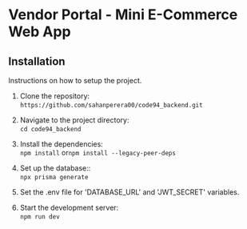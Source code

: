 # Vendor Portal - Mini E-Commerce Web App

## Installation

Instructions on how to setup the project.

1. Clone the repository:  
​```https://github.com/sahanperera00/code94_backend.git```

2. Navigate to the project directory:  
​```cd code94_backend​```

3. Install the dependencies:  
​```npm install​``` or ​```npm install --legacy-peer-deps```

4. Set up the database::  
​```npx prisma generate```

5. Set the .env file for 'DATABASE_URL' and 'JWT_SECRET' variables.  

5. Start the development server:  
​```npm run dev​```
